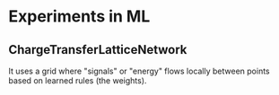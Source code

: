 # Experiments in ML

## ChargeTransferLatticeNetwork

It uses a grid where "signals" or "energy" flows locally between points based on learned rules (the weights).
